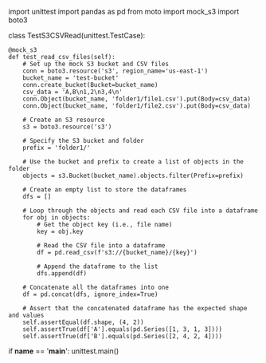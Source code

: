 
   
import unittest
import pandas as pd
from moto import mock_s3
import boto3


class TestS3CSVRead(unittest.TestCase):

    @mock_s3
    def test_read_csv_files(self):
        # Set up the mock S3 bucket and CSV files
        conn = boto3.resource('s3', region_name='us-east-1')
        bucket_name = 'test-bucket'
        conn.create_bucket(Bucket=bucket_name)
        csv_data = 'A,B\n1,2\n3,4\n'
        conn.Object(bucket_name, 'folder1/file1.csv').put(Body=csv_data)
        conn.Object(bucket_name, 'folder1/file2.csv').put(Body=csv_data)
        
        # Create an S3 resource
        s3 = boto3.resource('s3')
        
        # Specify the S3 bucket and folder
        prefix = 'folder1/'
        
        # Use the bucket and prefix to create a list of objects in the folder
        objects = s3.Bucket(bucket_name).objects.filter(Prefix=prefix)
        
        # Create an empty list to store the dataframes
        dfs = []
        
        # Loop through the objects and read each CSV file into a dataframe
        for obj in objects:
            # Get the object key (i.e., file name)
            key = obj.key
            
            # Read the CSV file into a dataframe
            df = pd.read_csv(f's3://{bucket_name}/{key}')
            
            # Append the dataframe to the list
            dfs.append(df)
        
        # Concatenate all the dataframes into one
        df = pd.concat(dfs, ignore_index=True)
        
        # Assert that the concatenated dataframe has the expected shape and values
        self.assertEqual(df.shape, (4, 2))
        self.assertTrue(df['A'].equals(pd.Series([1, 3, 1, 3])))
        self.assertTrue(df['B'].equals(pd.Series([2, 4, 2, 4])))

if __name__ == '__main__':
    unittest.main()
